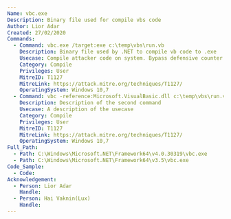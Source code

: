 ```yaml
---
Name: vbc.exe
Description: Binary file used for compile vbs code
Author: Lior Adar
Created: 27/02/2020
Commands:
  - Command: vbc.exe /target:exe c:\temp\vbs\run.vb
    Description: Binary file used by .NET to compile vb code to .exe
    Usecase: Compile attacker code on system. Bypass defensive counter measures.
    Category: Compile
    Privileges: User
    MitreID: T1127
    MitreLink: https://attack.mitre.org/techniques/T1127/
    OperatingSystem: Windows 10,7
  - Command: vbc -reference:Microsoft.VisualBasic.dll c:\temp\vbs\run.vb
    Description: Description of the second command
    Usecase: A description of the usecase
    Category: Compile
    Privileges: User
    MitreID: T1127
    MitreLink: https://attack.mitre.org/techniques/T1127/
    OperatingSystem: Windows 10,7
Full_Path:
  - Path: C:\Windows\Microsoft.NET\Framework64\v4.0.30319\vbc.exe
  - Path: C:\Windows\Microsoft.NET\Framework64\v3.5\vbc.exe
Code_Sample:
  - Code:
Acknowledgement:
  - Person: Lior Adar
    Handle:
  - Person: Hai Vaknin(Lux)
    Handle:
---
```

